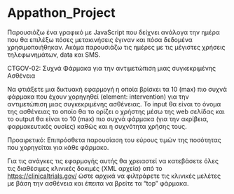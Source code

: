 # Appathon_Project

Παρουσιάζω ένα γραφικό με JavaScript που δείχνει ανάλογα την ημέρα που θα επιλέξω πόσες μετακινήσεις έγιναν και πόσα δεδομένα χρησιμοποιήθηκαν. Ακόμα παρουσιάζω τις ημέρες με τις μέγιστες χρήσεις τηλεφωνημάτων, data και SMS.



CTGOV-02: Συχνά Φάρμακα για την αντιμετώπιση μιας συγκεκριμένης Ασθένεια

Να φτιάξετε μια δικτυακή εφαρμογή η οποία βρίσκει τα 10 (max) πιο συχνά φάρμακα που έχουν χορηγηθεί (element: intervention) για την αντιμετώπιση μιας συγκεκριμένης ασθένειας. Το input θα είναι το όνομα της ασθένειας το οποίο θα το ορίζει ο χρήστης μέσω της web σελίδας και το output θα είναι το 10 (max) πιο συχνά φάρμακα (για την ακρίβεια, φαρμακευτικές ουσίες) καθώς και η συχνότητα χρήσης τους.

Προαιρετικό: Επιπρόσθετα παρουσίαση του εύρους τιμών της ποσότητας που χορηγείται για κάθε φάρμακο.

Για τις ανάγκες τις εφαρμογής αυτής θα χρειαστεί να κατεβάσετε όλες τις διαθέσιμες κλινικές δοκιμές (XML αρχεία) από το https://clinicaltrials.gov/ ώστε αρχικά να φιλτράρετε τις κλινικές μελέτες με βάση την ασθένεια και έπειτα να βρείτε τα “top” φάρμακα.
